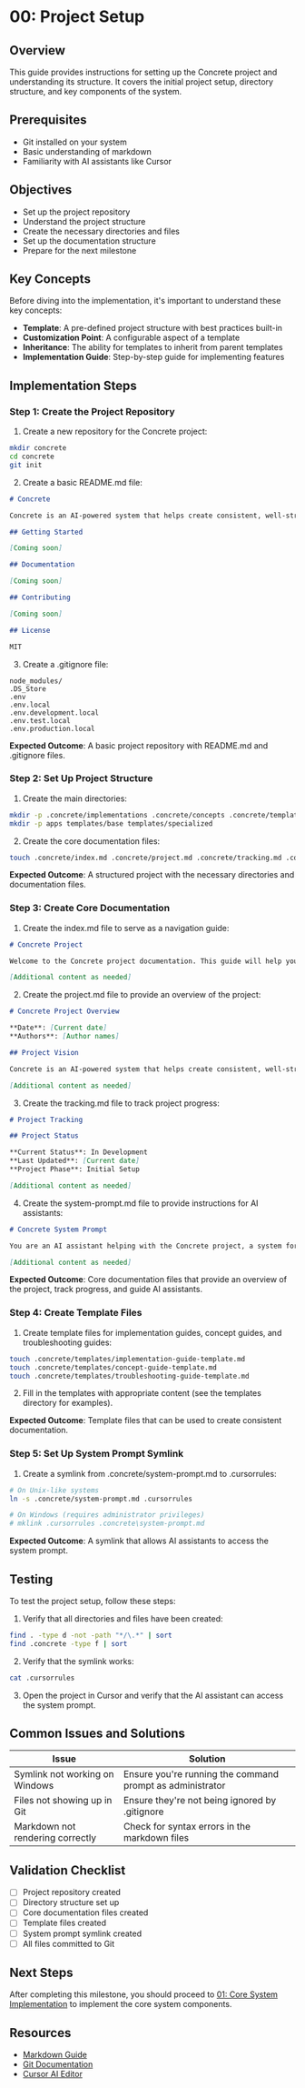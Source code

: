 # 00: Project Setup

## Overview

This guide provides instructions for setting up the Concrete project and understanding its structure. It covers the initial project setup, directory structure, and key components of the system.

## Prerequisites

- Git installed on your system
- Basic understanding of markdown
- Familiarity with AI assistants like Cursor

## Objectives

- Set up the project repository
- Understand the project structure
- Create the necessary directories and files
- Set up the documentation structure
- Prepare for the next milestone

## Key Concepts

Before diving into the implementation, it's important to understand these key concepts:

- **Template**: A pre-defined project structure with best practices built-in
- **Customization Point**: A configurable aspect of a template
- **Inheritance**: The ability for templates to inherit from parent templates
- **Implementation Guide**: Step-by-step guide for implementing features

## Implementation Steps

### Step 1: Create the Project Repository

1. Create a new repository for the Concrete project:

```bash
mkdir concrete
cd concrete
git init
```

2. Create a basic README.md file:

```markdown
# Concrete

Concrete is an AI-powered system that helps create consistent, well-structured projects through conversational AI development. The name "Concrete" comes from "Converse & Create" - emphasizing the conversational approach to project creation.

## Getting Started

[Coming soon]

## Documentation

[Coming soon]

## Contributing

[Coming soon]

## License

MIT
```

3. Create a .gitignore file:

```
node_modules/
.DS_Store
.env
.env.local
.env.development.local
.env.test.local
.env.production.local
```

**Expected Outcome**: A basic project repository with README.md and .gitignore files.

### Step 2: Set Up Project Structure

1. Create the main directories:

```bash
mkdir -p .concrete/implementations .concrete/concepts .concrete/templates .concrete/troubleshooting
mkdir -p apps templates/base templates/specialized
```

2. Create the core documentation files:

```bash
touch .concrete/index.md .concrete/project.md .concrete/tracking.md .concrete/system-prompt.md
```

**Expected Outcome**: A structured project with the necessary directories and documentation files.

### Step 3: Create Core Documentation

1. Create the index.md file to serve as a navigation guide:

```markdown
# Concrete Project

Welcome to the Concrete project documentation. This guide will help you navigate the project structure and understand how to use the various resources available.

[Additional content as needed]
```

2. Create the project.md file to provide an overview of the project:

```markdown
# Concrete Project Overview

**Date**: [Current date]  
**Authors**: [Author names]

## Project Vision

Concrete is an AI-powered system that helps create consistent, well-structured projects through conversational AI development.

[Additional content as needed]
```

3. Create the tracking.md file to track project progress:

```markdown
# Project Tracking

## Project Status

**Current Status**: In Development  
**Last Updated**: [Current date]  
**Project Phase**: Initial Setup

[Additional content as needed]
```

4. Create the system-prompt.md file to provide instructions for AI assistants:

```markdown
# Concrete System Prompt

You are an AI assistant helping with the Concrete project, a system for generating `.concrete` directories that serve as intelligent guides for AI-assisted development.

[Additional content as needed]
```

**Expected Outcome**: Core documentation files that provide an overview of the project, track progress, and guide AI assistants.

### Step 4: Create Template Files

1. Create template files for implementation guides, concept guides, and troubleshooting guides:

```bash
touch .concrete/templates/implementation-guide-template.md
touch .concrete/templates/concept-guide-template.md
touch .concrete/templates/troubleshooting-guide-template.md
```

2. Fill in the templates with appropriate content (see the templates directory for examples).

**Expected Outcome**: Template files that can be used to create consistent documentation.

### Step 5: Set Up System Prompt Symlink

1. Create a symlink from .concrete/system-prompt.md to .cursorrules:

```bash
# On Unix-like systems
ln -s .concrete/system-prompt.md .cursorrules

# On Windows (requires administrator privileges)
# mklink .cursorrules .concrete\system-prompt.md
```

**Expected Outcome**: A symlink that allows AI assistants to access the system prompt.

## Testing

To test the project setup, follow these steps:

1. Verify that all directories and files have been created:

```bash
find . -type d -not -path "*/\.*" | sort
find .concrete -type f | sort
```

2. Verify that the symlink works:

```bash
cat .cursorrules
```

3. Open the project in Cursor and verify that the AI assistant can access the system prompt.

## Common Issues and Solutions

| Issue | Solution |
|-------|----------|
| Symlink not working on Windows | Ensure you're running the command prompt as administrator |
| Files not showing up in Git | Ensure they're not being ignored by .gitignore |
| Markdown not rendering correctly | Check for syntax errors in the markdown files |

## Validation Checklist

- [ ] Project repository created
- [ ] Directory structure set up
- [ ] Core documentation files created
- [ ] Template files created
- [ ] System prompt symlink created
- [ ] All files committed to Git

## Next Steps

After completing this milestone, you should proceed to [01: Core System Implementation](./01-core-system-implementation.md) to implement the core system components.

## Resources

- [Markdown Guide](https://www.markdownguide.org/)
- [Git Documentation](https://git-scm.com/doc)
- [Cursor AI Editor](https://cursor.sh/) 